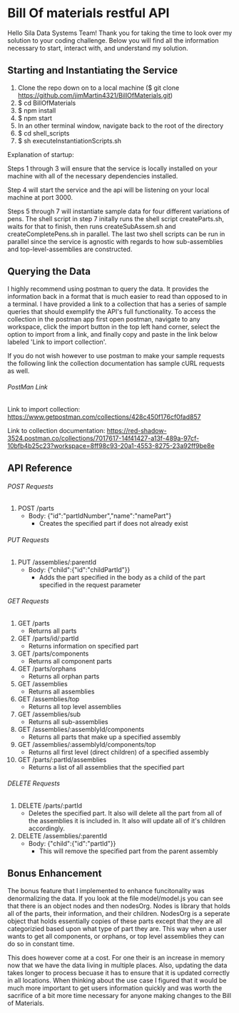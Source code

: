 # Bill Of materials restful API
Hello Sila Data Systems Team! Thank you for taking the time to look over my solution to your coding challenge. Below you will find all the information necessary to start, interact with, and understand my solution.

## Starting and Instantiating the Service
1. Clone the repo down on to a local machine ($ git clone https://github.com/jimMartin4321/BillOfMaterials.git)
2. $ cd BillOfMaterials
3. $ npm install
4. $ npm start
5. In an other terminal window, navigate back to the root of the directory
6. $ cd shell_scripts
7. $ sh executeInstantiationScripts.sh

Explanation of startup:

Steps 1 through 3 will ensure that the service is locally installed on your machine with all of the necessary dependencies installed.

Step 4 will start the service and the api will be listening on your local machine at port 3000.

Steps 5 through 7 will instantiate sample data for four different variations of pens. The shell script in step 7 initally runs the shell script createParts.sh, waits for that to finish, then runs createSubAssem.sh and createCompletePens.sh in parallel. The last two shell scripts can be run in parallel since the service is agnostic with regards to how sub-assemblies and top-level-assemblies are constructed.

## Querying the Data
I highly recommend using postman to query the data. It provides the information back in a format that is much easier to read than opposed to in a terminal. I have provided a link to a collection that has a series of sample queries that should exemplify the API's full functionality. To access the collection in the postman app first open postman, navigate to any workspace, click the import button in the top left hand corner, select the option to import from a link, and finally copy and paste in the link below labeled 'Link to import collection'.

If you do not wish however to use postman to make your sample requests the following link the collection documentation has sample cURL requests as well.

###### PostMan Link
Link to import collection: https://www.getpostman.com/collections/428c450f176cf0fad857

Link to collection documentation: https://red-shadow-3524.postman.co/collections/7017617-14f41427-a13f-489a-97cf-10bfb4b25c23?workspace=8ff98c93-20a1-4553-8275-23a92ff9be8e

## API Reference

###### POST Requests
1. POST /parts
    - Body: {"id":"partIdNumber","name":"namePart"}
        - Creates the specified part if does not already exist
###### PUT Requests
1. PUT /assemblies/:parentId
      - Body: {"child":{"id":"childPartId"}}
        - Adds the part specified in the body as a child of the part specified in the request parameter
###### GET Requests
1. GET /parts
    - Returns all parts
2. GET /parts/id/:partId
    - Returns information on specified part
3. GET /parts/components
    - Returns all component parts
4. GET /parts/orphans
    - Returns all orphan parts
5. GET /assemblies
    - Returns all assemblies
6. GET /assemblies/top
    - Returns all top level assemblies
7. GET /assemblies/sub
    - Returns all sub-assemblies
8. GET /assemblies/:assemblyId/components
    - Returns all parts that make up a specified assembly
9. GET /assemblies/:assemblyId/components/top
    - Returns all first level (direct children) of a specified assembly
10. GET /parts/:partId/assemblies
    - Returns a list of all assemblies that the specified part
###### DELETE Requests
1. DELETE /parts/:partId
    - Deletes the specified part. It also will delete all the part from all of the assemblies it is included in. It also will update all of it's children accordingly.
2. DELETE /assemblies/:parentId
    - Body: {"child":{"id":"partId"}}
        - This will remove the specified part from the parent assembly

## Bonus Enhancement
The bonus feature that I implemented to enhance funcitonality was denormalizing the data. If you look at the file model/model.js you can see that there is an object nodes and then nodesOrg. Nodes is library that holds all of the parts, their information, and their children. NodesOrg is a seperate object that holds essentially copies of these parts except that they are all categorizied based upon what type of part they are. This way when a user wants to get all components, or orphans, or top level assemblies they can do so in constant time.

This does however come at a cost. For one their is an increase in memory now that we have the data living in multiple places. Also, updating the data takes longer to process becuase it has to ensure that it is updated correctly in all locations. When thinking about the use case I figured that it would be much more important to get users information quickly and was worth the sacrifice of a bit more time necessary for anyone making changes to the Bill of Materials.
